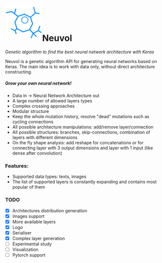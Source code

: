 # ![logo](logo.png)Neuvol

*Genetic algorithm to find the best neural network architecture with Keras*

Neuvol is a genetic algorithm API for generating neural networks based on Keras. The main idea is to work with data only, without direct architecture constructing.

##### Grow your own neural network!

- Data in -> Neural Network Architecture out
- A large number of allowed layers types
- Complex crossing approaches
- Modular structure
- Keep the whole mutation history, resolve "dead" mutations such as cycling connections
- All possible architecture manipulations: add/remove layer/connection
- All possible structures: branches, skip-connections, combination of layers with different dimensions
- On the fly shape analysis: add reshape for concatenations or for connecting layer with 3 output dimensions and layer with 1 input (like dense after convolution)

### Features:

- Supported data types: texts, images
- The list of supported layers is constantly expanding and contains most popular of them

### TODO

- [x] Architectures distribution generation
- [x] Images support
- [x] More available layers
- [x] Logo
- [x] Serialiser
- [x] Complex layer generation
- [ ] Experimental study
- [ ] Visualization
- [ ] Pytorch support
